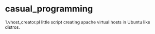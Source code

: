 # casual_programming
1.vhost_creator.pl little script creating apache virtual hosts in Ubuntu like distros.
